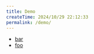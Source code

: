 ```yaml
---
title: Demo
createTime: 2024/10/29 22:12:33
permalink: /demo/
---
```


- [bar](./bar.md)
- [foo](./foo.md)
